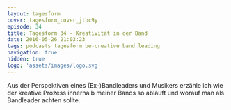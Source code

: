 ```yaml
---
layout: tagesform
cover: tagesform_cover_jtbc9y
episode: 34
title: Tagesform 34 - Kreativität in der Band
date: 2016-05-26 21:03:23
tags: podcasts tagesform be-creative band leading 
navigation: true
hidden: true
logo: 'assets/images/logo.svg'
---
```


Aus der Perspektiven eines (Ex-)Bandleaders und Musikers
erzähle ich wie der kreative Prozess innerhalb meiner 
Bands so abläuft und worauf man als Bandleader achten sollte.

